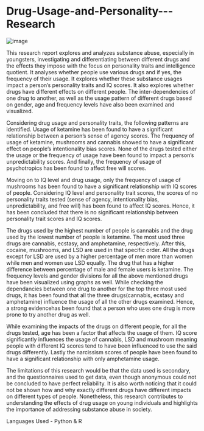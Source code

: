 # Drug-Usage-and-Personality---Research
![image](https://github.com/TheekshithaVaratharajsarma/Drug-Usage-and-Personality---Research/assets/129731048/4a887914-24f6-4f6e-8fb8-021fc00cd4ea)

This research report explores and analyzes substance abuse, especially in youngsters, investigating and differentiating between different drugs and the effects they impose with the focus on personality traits and intelligence quotient. It analyses whether people use various drugs and if yes, the frequency of their usage. It explores whether these substance usages impact a person’s personality traits and IQ scores. It also explores whether drugs have different effects on different people. The inter-dependencies of one drug to another, as well as the usage pattern of different drugs based on gender, age and frequency levels have also been examined and visualized.

Considering drug usage and personality traits, the following patterns are identified. Usage of ketamine has been found to have a significant relationship between a person’s sense of agency scores. The frequency of usage of ketamine, mushrooms and cannabis showed to have a significant effect on people’s intentionality bias scores. None of the drugs tested either the usage or the frequency of usage have been found to impact a person’s unpredictability scores. And finally, the frequency of usage of psychotropics has been found to affect free will scores.

Moving on to IQ level and drug usage, only the frequency of usage of mushrooms has been found to have a significant relationship with IQ scores of people. Considering IQ level and personality trait scores, the scores of no personality traits tested (sense of agency, intentionality bias, unpredictability, and free will) has been found to affect IQ scores. Hence, it has been concluded that there is no significant relationship between personality trait scores and IQ scores.

The drugs used by the highest number of people is cannabis and the drug used by the lowest number of people is ketamine. The most used three drugs are cannabis, ecstasy, and amphetamine, respectively. After this, cocaine, mushrooms, and LSD are used in that specific order. All the drugs except for LSD are used by a higher percentage of men more than women while men and women use LSD equally. The drug that has a higher difference between percentage of male and female users is ketamine. The frequency levels and gender divisions for all the above mentioned drugs have been visualized using graphs as well.
While checking the dependancies between one drug to another for the top three most used drugs, it has been found that all the three drugs(cannabis, ecstasy and amphetamine) influence the usage of all the other drugs examined. Hence, a strong evidencehas been found that a person who uses one drug is more prone to try another drug as well.

While examining the impacts of the drugs on different people, for all the drugs tested, age has been a factor that affects the usage of them. IQ score significantly influences the usage of cannabis, LSD and mushroom meaning people with different IQ scores tend to have been influenced to use the said drugs differently. Lastly the narcissism scores of people have been found to have a significant relationship with only amphetamine usage.

The limitations of this research would be that the data used is secondary, and the questionnaires used to get data, even though anonymous could not be concluded to have perfect reliability. It is also worth noticing that it could not be shown how and why exactly different drugs have different impacts on different types of people. Nonetheless, this research contributes to understanding the effects of drug usage on young individuals and highlights the importance of addressing substance abuse in society.

Languages Used - Python & R
